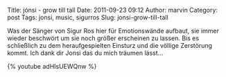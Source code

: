 Title: jónsi - grow till tall
Date: 2011-09-23 09:12
Author: marvin
Category: post
Tags: jonsi, music, sigurros
Slug: jonsi-grow-till-tall

Was der Sänger von Sigur Ros hier für Emotionswände aufbaut, sie immer
wieder beschwört um sie noch größer erscheinen zu lassen. Bis es
schließlich zu dem heraufgespielten Einsturz und die völlige Zerstörung
kommt. Ich dank dir Jonsi das du mich träumen lässt...

{% youtube adHIsUEWQnw %}

